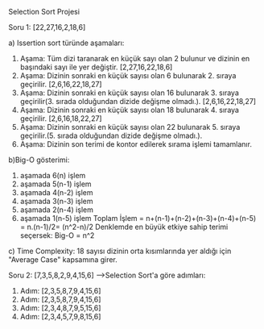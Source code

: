 Selection Sort Projesi

Soru 1: [22,27,16,2,18,6]

a) Issertion sort türünde aşamaları:
1. Aşama: Tüm dizi taranarak en küçük sayı olan 2 bulunur ve dizinin en başındaki sayı ile yer değiştir.
[2,27,16,22,18,6] 
2. Aşama: Dizinin sonraki en küçük sayısı olan 6 bulunarak 2. sıraya geçirilir.
[2,6,16,22,18,27]
3. Aşama: Dizinin sonraki en küçük sayısı olan 16 bulunarak 3. sıraya geçirilir(3. sırada olduğundan dizide değişme olmadı.).
[2,6,16,22,18,27]
4. Aşama: Dizinin sonraki en küçük sayısı olan 18 bulunarak 4. sıraya geçirilir.
[2,6,16,18,22,27]
5. Aşama: Dizinin sonraki en küçük sayısı olan 22 bulunarak 5. sıraya geçirilir.(5. sırada olduğundan dizide değişme olmadı.).
6. Aşama: Dizinin son terimi de kontor edilerek sırama işlemi tamamlanır.

b)Big-O gösterimi: 
1. aşamada 6(n) işlem
1. aşamada 5(n-1) işlem
2. aşamada 4(n-2) işlem
3. aşamada 3(n-3) işlem
4. aşamada 2(n-4) işlem
5. aşamada 1(n-5) işlem
Toplam İşlem = n+(n-1)+(n-2)+(n-3)+(n-4)+(n-5) = n.(n-1)/2= (n^2-n)/2
Denklemde en büyük etkiye sahip terimi seçersek:
Big-O = n^2

c) Time Complexity: 18 sayısı dizinin orta kısımlarında yer aldığı için "Average Case" kapsamına girer.

Soru 2: [7,3,5,8,2,9,4,15,6] -->Selection Sort'a göre adımları:
1. Adım: [2,3,5,8,7,9,4,15,6]
2. Adım: [2,3,5,8,7,9,4,15,6]
3. Adım: [2,3,4,8,7,9,5,15,6]
4. Adım: [2,3,4,5,7,9,8,15,6]